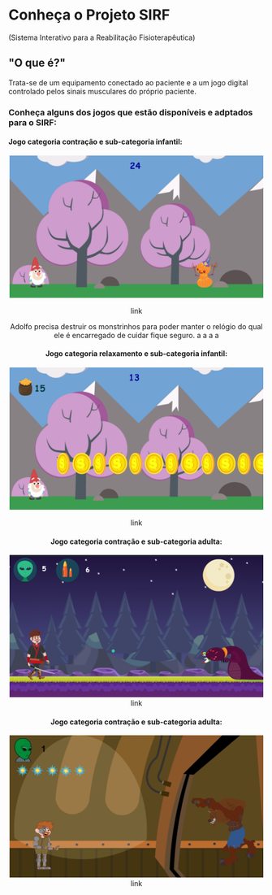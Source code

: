# Conheça o Projeto SIRF
(Sistema Interativo para a Reabilitação Fisioterapêutica)

## "O que é?"
Trata-se de um equipamento conectado ao paciente e a um jogo digital controlado pelos sinais musculares do próprio paciente.

### Conheça alguns dos jogos que estão disponíveis e adptados para o SIRF:

#### Jogo categoria contração e sub-categoria infantil:
<center>
<img src="icon1.png" width="500" height="280"> 
  
link
  
Adolfo precisa destruir os monstrinhos para poder manter o relógio do qual ele é encarregado de cuidar fique seguro.
a
a
a
a
#### Jogo categoria relaxamento e sub-categoria infantil:
<center>
<img src="icon2.png" width="500" height="280"> 
  
  
link
 
#### Jogo categoria contração e sub-categoria adulta:
<center>
<img src="icon3.png" width="500" height="280"> 
link

#### Jogo categoria contração e sub-categoria adulta:
<center>
<img src="icon4.png" width="500" height="280"> 
link
